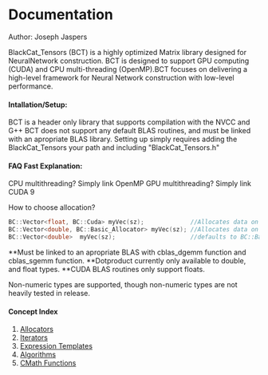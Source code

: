 # Documentation 
Author: Joseph Jaspers

BlackCat_Tensors (BCT) is a highly optimized Matrix library designed for NeuralNetwork construction. BCT is designed to support GPU computing (CUDA) and CPU multi-threading (OpenMP).BCT focuses on delivering a high-level framework for Neural Network construction with low-level performance. 

#### Intallation/Setup:
BCT is a header only library that supports compilation with the NVCC and G++ BCT does not support any default BLAS routines, and must be linked with an apropriate BLAS library. Setting up simply requires adding the BlackCat_Tensors your path and including "BlackCat_Tensors.h"

#### FAQ Fast Explanation:

CPU multithreading? Simply link OpenMP
GPU multithreading? Simply link CUDA 9

How to choose allocation?

```cpp
BC::Vector<float, BC::Cuda> myVec(sz);             //Allocates data on the gpu
BC::Vector<double, BC::Basic_Allocator> myVec(sz); //Allocates data on the cpu
BC::Vector<double>  myVec(sz);                     //defaults to BC::Basic_Allocator
```
**Must be linked to an apropriate BLAS with cblas_dgemm function and cblas_sgemm function.
**Dotproduct currently only available to double, and float types.
**CUDA BLAS routines only support floats. 

Non-numeric types are supported, though non-numeric types are not heavily tested in release. 

#### Concept Index  
1. [Allocators](https://github.com/josephjaspers/BlackCat_Tensors/blob/master/docs/allocators.md)
2. [Iterators](https://github.com/josephjaspers/BlackCat_Tensors/blob/master/docs/iterators.md)
3. [Expression Templates](https://github.com/josephjaspers/BlackCat_Tensors/blob/master/docs/expression_templates.md)
4. [Algorithms](https://github.com/josephjaspers/BlackCat_Tensors/blob/master/docs/algorithms.md)
5. [CMath Functions](https://github.com/josephjaspers/BlackCat_Tensors/blob/master/docs/cmath_functions.md)
